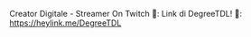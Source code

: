 Creator Digitale - Streamer On Twitch
🐺: Link di DegreeTDL! 
📲: https://heylink.me/DegreeTDL

<!---
DegreeTDL/DegreeTDL is a ✨ special ✨ repository because its `README.md` (this file) appears on your GitHub profile.
You can click the Preview link to take a look at your changes.
--->

